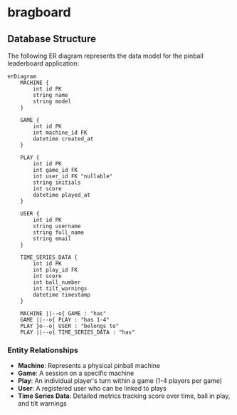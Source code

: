 # bragboard


## Database Structure

The following ER diagram represents the data model for the pinball leaderboard application:

```mermaid
erDiagram
    MACHINE {
        int id PK
        string name
        string model
    }

    GAME {
        int id PK
        int machine_id FK
        datetime created_at
    }

    PLAY {
        int id PK
        int game_id FK
        int user_id FK "nullable"
        string initials
        int score
        datetime played_at
    }

    USER {
        int id PK
        string username
        string full_name
        string email
    }

    TIME_SERIES_DATA {
        int id PK
        int play_id FK
        int score
        int ball_number
        int tilt_warnings
        datetime timestamp
    }

    MACHINE ||--o{ GAME : "has"
    GAME ||--o{ PLAY : "has 1-4"
    PLAY }o--o| USER : "belongs to"
    PLAY ||--o{ TIME_SERIES_DATA : "has"

```

### Entity Relationships

- **Machine**: Represents a physical pinball machine
- **Game**: A session on a specific machine
- **Play**: An individual player's turn within a game (1-4 players per game)
- **User**: A registered user who can be linked to plays
- **Time Series Data**: Detailed metrics tracking score over time, ball in play, and tilt warnings
